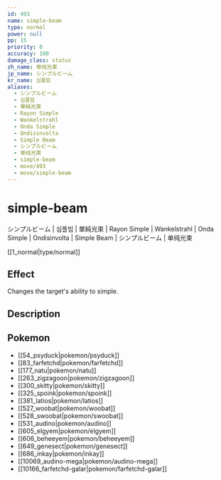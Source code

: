 ```yaml
---
id: 493
name: simple-beam
type: normal
power: null
pp: 15
priority: 0
accuracy: 100
damage_class: status
zh_name: 单纯光束
jp_name: シンプルビーム
kr_name: 심플빔
aliases:
  - シンプルビーム
  - 심플빔
  - 單純光束
  - Rayon Simple
  - Wankelstrahl
  - Onda Simple
  - Ondisinvolta
  - Simple Beam
  - シンプルビーム
  - 单纯光束
  - simple-beam
  - move/493
  - move/simple-beam
---
```

# simple-beam
    
シンプルビーム | 심플빔 | 單純光束 | Rayon Simple | Wankelstrahl | Onda Simple | Ondisinvolta | Simple Beam | シンプルビーム | 单纯光束

[[1_normal|type/normal]]

## Effect

Changes the target's ability to simple.

## Description



## Pokemon

- [[54_psyduck|pokemon/psyduck]]
- [[83_farfetchd|pokemon/farfetchd]]
- [[177_natu|pokemon/natu]]
- [[263_zigzagoon|pokemon/zigzagoon]]
- [[300_skitty|pokemon/skitty]]
- [[325_spoink|pokemon/spoink]]
- [[381_latios|pokemon/latios]]
- [[527_woobat|pokemon/woobat]]
- [[528_swoobat|pokemon/swoobat]]
- [[531_audino|pokemon/audino]]
- [[605_elgyem|pokemon/elgyem]]
- [[606_beheeyem|pokemon/beheeyem]]
- [[649_genesect|pokemon/genesect]]
- [[686_inkay|pokemon/inkay]]
- [[10069_audino-mega|pokemon/audino-mega]]
- [[10166_farfetchd-galar|pokemon/farfetchd-galar]]


